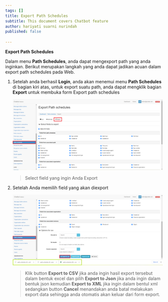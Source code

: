 ```yaml
---
tags: []
title: Export Path Schedules
subtitle: This document covers Chatbot feature
author: hariyati suarni nurindah
published: false

---
```

**Export Path Schedules**

Dalam menu **Path Schedules**, anda dapat mengexport path yang anda inginkan. Berikut merupakan langkah yang anda dapat jadikan acuan dalam export path schedules pada Web.

1. Setelah anda berhasil **Login**, anda akan menemui menu **Path Schedules** di bagian kiri atas, untuk export suatu path, anda dapat mengklik bagian **Export** untuk membuka form Export path schedules

   ![](/uploads/pathschedules3.PNG)

   > Select field yang ingin Anda Export
2. Setelah Anda memilih field yang akan diexport

   ![](/uploads/pathschedules4.PNG)

   > Klik button **Export to CSV** jika anda ingin hasil export tersebut dalam bentuk excel dan pilih **Export to Json** jika anda ingin dalam bentuk json kemudian **Export to XML** jika ingin dalam bentul xml sedangkan button **Cancel** menandakan anda batal melakukan export data sehingga anda otomatis akan keluar dari form export.